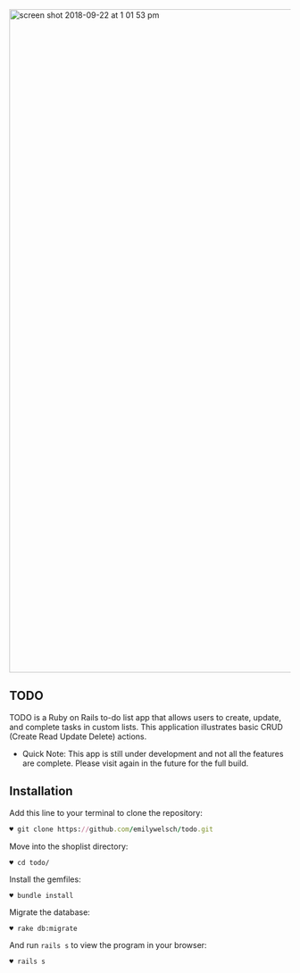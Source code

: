 <img width="1189" alt="screen shot 2018-09-22 at 1 01 53 pm" src="https://user-images.githubusercontent.com/35111598/45919714-ebb1b100-be67-11e8-8a6d-809748a05973.png">

## TODO
TODO is a Ruby on Rails to-do list app that allows users to create, update, and complete tasks in custom lists. This application illustrates basic CRUD (Create Read Update Delete) actions.

* Quick Note: This app is still under development and not all the features are complete. Please visit again in the future for the full build.

## Installation

Add this line to your terminal to clone the repository:

```ruby
♥ git clone https://github.com/emilywelsch/todo.git
```

Move into the shoplist directory:

    ♥ cd todo/

Install the gemfiles:

    ♥ bundle install

Migrate the database:

    ♥ rake db:migrate

And run `rails s` to view the program in your browser:

    ♥ rails s
